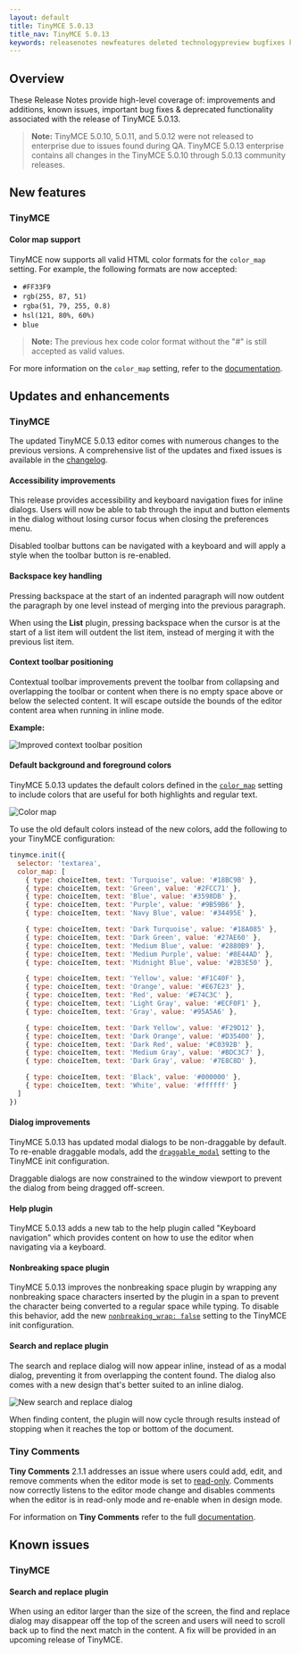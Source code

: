 ```yaml
---
layout: default
title: TinyMCE 5.0.13
title_nav: TinyMCE 5.0.13
keywords: releasenotes newfeatures deleted technologypreview bugfixes knownissues
---
```


## Overview

These Release Notes provide high-level coverage of: improvements and additions, known issues, important bug fixes & deprecated functionality associated with the release of TinyMCE 5.0.13.

> **Note:** TinyMCE 5.0.10, 5.0.11, and 5.0.12 were not released to enterprise due to issues found during QA.
> TinyMCE 5.0.13 enterprise contains all changes in the TinyMCE 5.0.10 through 5.0.13 community releases.

## New features

### TinyMCE

#### Color map support

TinyMCE now supports all valid HTML color formats for the `color_map` setting. For example, the following formats are now accepted:
* `#FF33F9`
* `rgb(255, 87, 51)`
* `rgba(51, 79, 255, 0.8)`
* `hsl(121, 80%, 60%)`
* `blue`

> **Note:** The previous hex code color format without the "#" is still accepted as valid values.

For more information on the `color_map` setting, refer to the [documentation]({{site.baseurl}}/configure/content-appearance/#color_map).

## Updates and enhancements

### TinyMCE

The updated TinyMCE 5.0.13 editor comes with numerous changes to the previous versions. A comprehensive list of the updates
and fixed issues is available in the [changelog]({{site.baseurl}}/changelog/#version5013august62019).

#### Accessibility improvements

This release provides accessibility and keyboard navigation fixes for inline dialogs. Users will now be able to tab through the input and button elements in
the dialog without losing cursor focus when closing the preferences menu.

Disabled toolbar buttons can be navigated with a keyboard and will apply a style when the toolbar button is re-enabled.

#### Backspace key handling

Pressing backspace at the start of an indented paragraph will now outdent the paragraph by one level instead of merging into the previous paragraph.

When using the **List** plugin, pressing backspace when the cursor is at the start of a list item will outdent
the list item, instead of merging it with the previous list item.

#### Context toolbar positioning

Contextual toolbar improvements prevent the toolbar from collapsing and overlapping the toolbar or content when there is no empty space above or below the selected content. It will escape outside the bounds of the editor content area when running in inline mode.

**Example:**

![Improved context toolbar position]({{site.baseurl}}/images/improved-context-toolbar.png)

#### Default background and foreground colors

TinyMCE 5.0.13 updates the default colors defined in the [`color_map`]({{site.baseurl}}/configure/content-appearance/#color_map) setting to include colors that are useful for both highlights and regular text.

![Color map]({{site.baseurl}}/images/color-map-updated.png)

To use the old default colors instead of the new colors, add the following to your TinyMCE configuration:

```js
tinymce.init({
  selector: 'textarea',
  color_map: [
    { type: choiceItem, text: 'Turquoise', value: '#18BC9B' },
    { type: choiceItem, text: 'Green', value: '#2FCC71' },
    { type: choiceItem, text: 'Blue', value: '#3598DB' },
    { type: choiceItem, text: 'Purple', value: '#9B59B6' },
    { type: choiceItem, text: 'Navy Blue', value: '#34495E' },

    { type: choiceItem, text: 'Dark Turquoise', value: '#18A085' },
    { type: choiceItem, text: 'Dark Green', value: '#27AE60' },
    { type: choiceItem, text: 'Medium Blue', value: '#2880B9' },
    { type: choiceItem, text: 'Medium Purple', value: '#8E44AD' },
    { type: choiceItem, text: 'Midnight Blue', value: '#2B3E50' },

    { type: choiceItem, text: 'Yellow', value: '#F1C40F' },
    { type: choiceItem, text: 'Orange', value: '#E67E23' },
    { type: choiceItem, text: 'Red', value: '#E74C3C' },
    { type: choiceItem, text: 'Light Gray', value: '#ECF0F1' },
    { type: choiceItem, text: 'Gray', value: '#95A5A6' },

    { type: choiceItem, text: 'Dark Yellow', value: '#F29D12' },
    { type: choiceItem, text: 'Dark Orange', value: '#D35400' },
    { type: choiceItem, text: 'Dark Red', value: '#C0392B' },
    { type: choiceItem, text: 'Medium Gray', value: '#BDC3C7' },
    { type: choiceItem, text: 'Dark Gray', value: '#7E8C8D' },

    { type: choiceItem, text: 'Black', value: '#000000' },
    { type: choiceItem, text: 'White', value: '#ffffff' }
  ]
})
```

#### Dialog improvements

TinyMCE 5.0.13 has updated modal dialogs to be non-draggable by default. To re-enable draggable modals, add the [`draggable_modal`]({{site.baseurl}}/configure/editor-appearance/#draggable_modal) setting to the TinyMCE init configuration.

Draggable dialogs are now constrained to the window viewport to prevent the dialog from being dragged off-screen.

#### Help plugin

TinyMCE 5.0.13 adds a new tab to the help plugin called "Keyboard navigation" which provides
content on how to use the editor when navigating via a keyboard.

#### Nonbreaking space plugin

TinyMCE 5.0.13 improves the nonbreaking space plugin by wrapping any nonbreaking space characters inserted by the plugin in a span to prevent the character being converted to a regular space while typing. To disable this behavior, add the new [`nonbreaking_wrap: false`]({{site.baseurl}}/plugins/nonbreaking/#nonbreaking_wrap) setting to the TinyMCE init configuration.

#### Search and replace plugin

The search and replace dialog will now appear inline, instead of as a modal dialog, preventing it from overlapping the content found.
The dialog also comes with a new design that's better suited to an inline dialog.

![New search and replace dialog]({{site.baseurl}}/images/inline-search-replace-dialog.png)

When finding content, the plugin will now cycle through results instead of stopping when it reaches the top or
bottom of the document.

### Tiny Comments

**Tiny Comments** 2.1.1 addresses an issue where users could add, edit, and remove comments when the editor mode is set to [read-only]({{site.baseurl}}/api/tinymce/tinymce.editormode/#isreadonly). Comments now correctly listens to the editor mode change and disables comments when the editor is in read-only mode and re-enable when in design mode.

For information on **Tiny Comments** refer to the full [documentation]({{site.baseurl}}/plugins/comments/).

## Known issues

### TinyMCE

#### Search and replace plugin

When using an editor larger than the size of the screen, the find and replace dialog may disappear off the top
of the screen and users will need to scroll back up to find the next match in the content. A fix will be provided in an upcoming
release of TinyMCE.